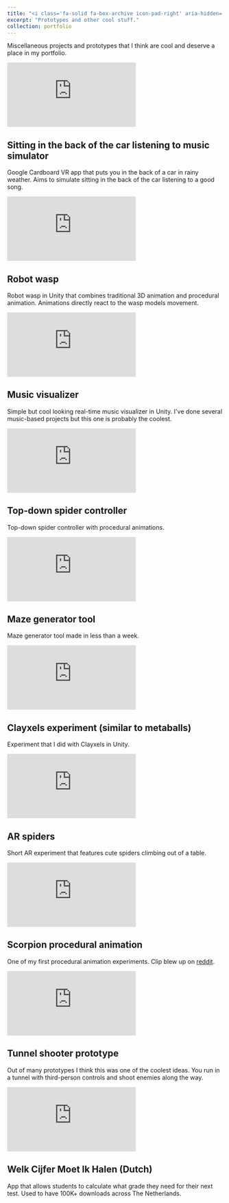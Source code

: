 ```yaml
---
title: "<i class='fa-solid fa-box-archive icon-pad-right' aria-hidden='true'></i>Miscellaneous"
excerpt: "Prototypes and other cool stuff."
collection: portfolio
---
```


Miscellaneous projects and prototypes that I think are cool and deserve a place in my portfolio.

<div class="project_background" markdown="1">

<div class="video-container">

<div class="video-project"><iframe src="https://www.youtube.com/embed/a5_7nICG_pA" frameborder="0" allowfullscreen></iframe></div>

<div class="video-description-right" markdown="1">

## Sitting in the back of the car listening to music simulator

Google Cardboard VR app that puts you in the back of a car in rainy weather.
Aims to simulate sitting in the back of the car listening to a good song.

</div>

</div>
</div>


<div class="project_background" markdown="1">

<div class="video-container">

<div class="video-project"><iframe src="https://www.youtube.com/embed/Kc8UjCppgEM" frameborder="0" allowfullscreen></iframe></div>

<div class="video-description-right" markdown="1">

## Robot wasp

Robot wasp in Unity that combines traditional 3D animation and procedural animation.
Animations directly react to the wasp models movement.

</div>

</div>
</div>


<div class="project_background" markdown="1">

<div class="video-container">

<div class="video-project"><iframe src="https://www.youtube.com/embed/TQeQ3FYgmxQ" frameborder="0" allowfullscreen></iframe></div>

<div class="video-description-right" markdown="1">

## Music visualizer

Simple but cool looking real-time music visualizer in Unity. I've done several music-based projects but this one is probably the coolest.

</div>

</div>
</div>


<div class="project_background" markdown="1">

<div class="video-container">

<div class="video-project"><iframe src="https://www.youtube.com/embed/QrhlJP0kiyA" frameborder="0" allowfullscreen></iframe></div>

<div class="video-description-right" markdown="1">

## Top-down spider controller

Top-down spider controller with procedural animations.

</div>

</div>
</div>


<div class="project_background" markdown="1">

<div class="video-container">

<div class="video-project"><iframe src="https://www.youtube.com/embed/iySvCgnqjOw" frameborder="0" allowfullscreen></iframe></div>

<div class="video-description-right" markdown="1">

## Maze generator tool

Maze generator tool made in less than a week.

</div>

</div>
</div>


<div class="project_background" markdown="1">

<div class="video-container">

<div class="video-project"><iframe src="https://www.youtube.com/embed/FjYbAlLgXyc" frameborder="0" allowfullscreen></iframe></div>

<div class="video-description-right" markdown="1">

## Clayxels experiment (similar to metaballs)

Experiment that I did with Clayxels in Unity.

</div>

</div>
</div>


<div class="project_background" markdown="1">

<div class="video-container">

<div class="video-project"><iframe src="https://www.youtube.com/embed/Ko8gKKB78oM" frameborder="0" allowfullscreen></iframe></div>

<div class="video-description-right" markdown="1">

## AR spiders

Short AR experiment that features cute spiders climbing out of a table.

</div>

</div>
</div>


<div class="project_background" markdown="1">

<div class="video-container">

<div class="video-project"><iframe src="https://www.youtube.com/embed/ZZjgJfHjxXI" frameborder="0" allowfullscreen></iframe></div>

<div class="video-description-right" markdown="1">

## Scorpion procedural animation

One of my first procedural animation experiments. Clip blew up on [reddit](https://www.reddit.com/r/gaming/comments/fcrmvx/i_made_a_scorpion_to_demonstrate_the_power_of/).

</div>

</div>
</div>


<div class="project_background" markdown="1">

<div class="video-container">

<div class="video-project"><iframe src="https://www.youtube.com/embed/z6s-37co0TI" frameborder="0" allowfullscreen></iframe></div>

<div class="video-description-right" markdown="1">

## Tunnel shooter prototype

Out of many prototypes I think this was one of the coolest ideas. You run in a tunnel with third-person controls and shoot enemies along the way.

</div>

</div>
</div>


<div class="project_background" markdown="1">

<div class="video-container">

<div class="video-project"><iframe src="https://www.youtube.com/embed/8oIf735FZbQ" frameborder="0" allowfullscreen></iframe></div>

<div class="video-description-right" markdown="1">

## Welk Cijfer Moet Ik Halen (Dutch)

App that allows students to calculate what grade they need for their next test.
Used to have 100K+ downloads across The Netherlands.

</div>

</div>
</div>